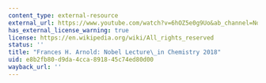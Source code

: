 ```yaml
---
content_type: external-resource
external_url: https://www.youtube.com/watch?v=6hOZ5e0g9Uo&ab_channel=NobelPrize
has_external_license_warning: true
license: https://en.wikipedia.org/wiki/All_rights_reserved
status: ''
title: "Frances H. Arnold: Nobel Lecture\_in Chemistry 2018"
uid: e8b2fb80-d9da-4cca-8918-45c74ed80d00
wayback_url: ''
---
```

